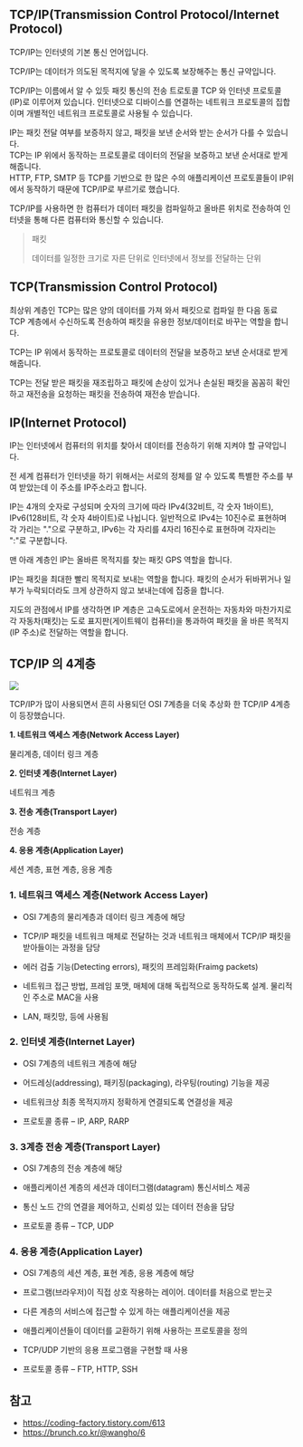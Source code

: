 ## TCP/IP(Transmission Control Protocol/Internet Protocol)

TCP/IP는 인터넷의 기본 통신 언어입니다.

TCP/IP는 데이터가 의도된 목적지에 닿을 수 있도록 보장해주는 통신 규약입니다.

TCP/IP는 이름에서 알 수 있듯 패킷 통신의 전송 트로토콜 TCP 와 인터넷 프로토콜(IP)로 이루어져 있습니다. 인터넷으로 디바이스를 연결하는 네트워크 프로토콜의 집합이며 개별적인 네트워크 프로토콜로 사용될 수 있습니다.

IP는 패킷 전달 여부를 보증하지 않고, 패킷을 보낸 순서와 받는 순서가 다를 수 있습니다.<br/>
TCP는 IP 위에서 동작하는 프로토콜로 데이터의 전달을 보증하고 보낸 순서대로 받게 해줍니다.<br/>
HTTP, FTP, SMTP 등 TCP를 기반으로 한 많은 수의 애플리케이션 프로토콜들이 IP위에서 동작하기 때문에 TCP/IP로 부르기로 했습니다.

TCP/IP를 사용하면 한 컴퓨터가 데이터 패킷을 컴파일하고 올바른 위치로 전송하여 인터넷을 통해 다른 컴퓨터와 통신할 수 있습니다.

> 패킷
>
> 데이터를 일정한 크기로 자른 단위로 인터넷에서 정보를 전달하는 단위

## TCP(Transmission Control Protocol)

최상위 계층인 TCP는 많은 양의 데이터를 가져 와서 패킷으로 컴파일 한 다음 동료 TCP 계층에서 수신하도록 전송하여 패킷을 유용한 정보/데이터로 바꾸는 역할을 합니다.

TCP는 IP 위에서 동작하는 프로토콜로 데이터의 전달을 보증하고 보낸 순서대로 받게 해줍니다.

TCP는 전달 받은 패킷을 재조립하고 패킷에 손상이 있거나 손실된 패킷을 꼼꼼히 확인하고 재전송을 요청하는 패킷을 전송하여 재전송 받습니다.

## IP(Internet Protocol)

IP는 인터넷에서 컴퓨터의 위치를 찾아서 데이터를 전송하기 위해 지켜야 할 규약입니다.

전 세계 컴퓨터가 인터넷을 하기 위해서는 서로의 정체를 알 수 있도록 특별한 주소를 부여 받았는데 이 주소를 IP주소라고 합니다.

IP는 4개의 숫자로 구성되며 숫자의 크기에 따라 IPv4(32비트, 각 숫자 1바이트), IPv6(128비트, 각 숫자 4바이트)로 나뉩니다. 일반적으로 IPv4는 10진수로 표현하며 각 가리는 "."으로 구분하고, IPv6는 각 자리를 4자리 16진수로 표현하며 각자리는 ":"로 구분합니다.

맨 아래 계층인 IP는 올바른 목적지를 찾는 패킷 GPS 역할을 합니다.

IP는 패킷을 최대한 빨리 목적지로 보내는 역할을 합니다. 패킷의 순서가 뒤바뀌거나 일부가 누락되더라도 크게 상관하지 않고 보내는데에 집중을 합니다.

지도의 관점에서 IP를 생각하면 IP 계층은 고속도로에서 운전하는 자동차와 마찬가지로 각 자동차(패킷)는 도로 표지판(게이트웨이 컴퓨터)을 통과하여 패킷을 올 바른 목적지(IP 주소)로 전달하는 역할을 합니다.

## TCP/IP 의 4계층

![](https://img1.daumcdn.net/thumb/R1280x0/?scode=mtistory2&fname=https%3A%2F%2Fblog.kakaocdn.net%2Fdn%2Fd64HML%2FbtqNiWKw4nX%2FJW5zNwWZ4KP53MAhwWuOIK%2Fimg.png)

TCP/IP가 많이 사용되면서 흔히 사용되던 OSI 7계층을 더욱 추상화 한 TCP/IP 4계층이 등장했습니다.

**1. 네트워크 엑세스 계층(Network Access Layer)**

물리계층, 데이터 링크 계층

**2. 인터넷 계층(Internet Layer)**

네트워크 계층

**3. 전송 계층(Transport Layer)**

전송 계층

**4. 응용 계층(Application Layer)**

세션 계층, 표현 계층, 응용 계층

### 1. 네트워크 액세스 계층(Network Access Layer)

- OSI 7계층의 물리계층과 데이터 링크 계층에 해당

- TCP/IP 패킷을 네트워크 매체로 전달하는 것과 네트워크 매체에서 TCP/IP 패킷을 받아들이는 과정을 담당

- 에러 검출 기능(Detecting errors), 패킷의 프레임화(Fraimg packets)

- 네트워크 접근 방법, 프레임 포맷, 매체에 대해 독립적으로 동작하도록 설계.
  물리적인 주소로 MAC을 사용

- LAN, 패킷망, 등에 사용됨

### 2. 인터넷 계층(Internet Layer)

- OSI 7계층의 네트워크 계층에 해당

- 어드레싱(addressing), 패키징(packaging), 라우팅(routing) 기능을 제공

- 네트워크상 최종 목적지까지 정확하게 연결되도록 연결성을 제공

- 프로토콜 종류 – IP, ARP, RARP

### 3. 3계층 전송 계층(Transport Layer)

- OSI 7계층의 전송 계층에 해당

- 애플리케이션 계층의 세션과 데이터그램(datagram) 통신서비스 제공

- 통신 노드 간의 연결을 제어하고, 신뢰성 있는 데이터 전송을 담당

- 프로토콜 종류 – TCP, UDP

### 4. 응용 계층(Application Layer)

- OSI 7계층의 세션 계층, 표현 계층, 응용 계층에 해당

- 프로그램(브라우저)이 직접 상호 작용하는 레이어. 데이터를 처음으로 받는곳

- 다른 계층의 서비스에 접근할 수 있게 하는 애플리케이션을 제공

- 애플리케이션들이 데이터를 교환하기 위해 사용하는 프로토콜을 정의

- TCP/UDP 기반의 응용 프로그램을 구현할 때 사용

- 프로토콜 종류 – FTP, HTTP, SSH

## 참고

- https://coding-factory.tistory.com/613
- https://brunch.co.kr/@wangho/6

